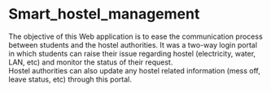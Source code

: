 # Smart_hostel_management

The objective of this Web application is to ease the communication process between students and the hostel authorities. It was a two-way login portal in which students can raise their issue regarding hostel (electricity, water, LAN, etc) and monitor the status of their request.</br>
Hostel authorities can also update any hostel related information (mess off, leave status, etc) through this portal.
